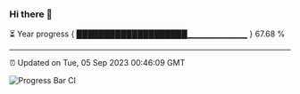 ### Hi there 👋

⏳ Year progress { ████████████████████▁▁▁▁▁▁▁▁▁▁ } 67.68 %

---

⏰ Updated on Tue, 05 Sep 2023 00:46:09 GMT

![Progress Bar CI](https://github.com/liununu/liununu/workflows/Progress%20Bar%20CI/badge.svg)
